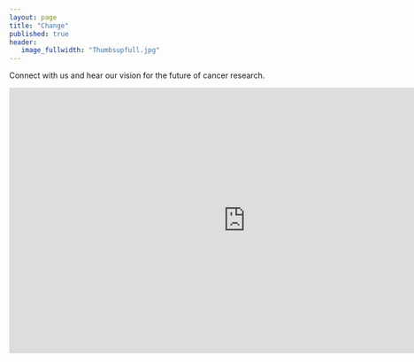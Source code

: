 ```yaml
---
layout: page
title: "Change"
published: true
header:
   image_fullwidth: "Thumbsupfull.jpg"
---
```


Connect with us and hear our vision for the future of cancer research.

<iframe width="854" height="480" src="https://www.youtube.com/embed/wYp9BdVqmSw" frameborder="0" allowfullscreen></iframe>

